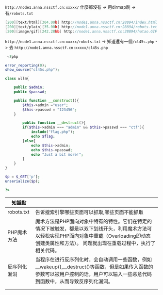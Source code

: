`http://node1.anna.nssctf.cn:xxxxx/` 什麼都沒有 -> 用dirmap刷 -> 有`/robots.txt`  
```c++
[200][text/html][304.00b] http://node1.anna.nssctf.cn:28894/index.html                     
[200][text/plain][35.00b] http://node1.anna.nssctf.cn:28894/robots.txt                     
[200][image/gif][242.28kb] http://node1.anna.nssctf.cn:28894/hutao.GIF 
```
`http://node1.anna.nssctf.cn:xxxxx/robots.txt` -> 知道還有一個`/cl45s.php` -> 去 `http://node1.anna.nssctf.cn:xxxxx/cl45s.php`

```php
 <?php

error_reporting(0);
show_source("cl45s.php");

class wllm{

    public $admin;
    public $passwd;

    public function __construct(){
        $this->admin ="user";
        $this->passwd = "123456";
    }

        public function __destruct(){
        if($this->admin === "admin" && $this->passwd === "ctf"){
            include("flag.php");
            echo $flag;
        }else{
            echo $this->admin;
            echo $this->passwd;
            echo "Just a bit more!";
        }
    }
}

$p = $_GET['p'];
unserialize($p);

?> 
```

|知識點||
|----|-----|
|robots.txt|告诉搜索引擎哪些页面可以抓取,哪些页面不能抓取|
|PHP魔术方法|魔术方法是PHP面向对象中特有的特性。它们在特定的情况下被触发，都是以双下划线开头，利用魔术方法可以轻松实现PHP面向对象中重载（Overloading即动态创建类属性和方法）。 问题就出现在重载过程中，执行了相关代码。|
|反序列化漏洞|当程序在进行反序列化时，会自动调用一些函数，例如__wakeup(),__destruct()等函数，但是如果传入函数的参数可以被用户控制的话，用户可以输入一些恶意代码到函数中，从而导致反序列化漏洞。|
|||
|||
